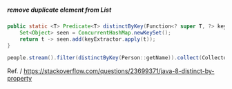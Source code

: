 ##### remove duplicate element from List<custom-object>
```java
public static <T> Predicate<T> distinctByKey(Function<? super T, ?> keyExtractor) {
    Set<Object> seen = ConcurrentHashMap.newKeySet();
    return t -> seen.add(keyExtractor.apply(t));
}

people.stream().filter(distinctByKey(Person::getName)).collect(Collectors.toList());
```
  
Ref. / https://stackoverflow.com/questions/23699371/java-8-distinct-by-property

